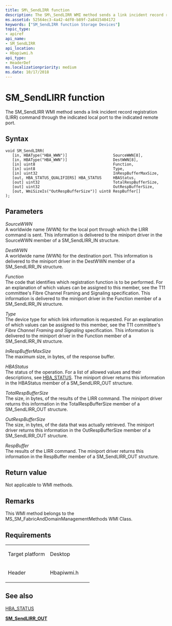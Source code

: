 ```yaml
---
title: SM\_SendLIRR function
description: The SM\_SendLIRR WMI method sends a link incident record registration (LIRR) command through the indicated local port to the indicated remote port.
ms.assetid: 52564ec3-4a42-4df0-b89f-2a8415404172
keywords: ["SM_SendLIRR function Storage Devices"]
topic_type:
- apiref
api_name:
- SM_SendLIRR
api_location:
- Hbapiwmi.h
api_type:
- HeaderDef
ms.localizationpriority: medium
ms.date: 10/17/2018
---
```


# SM\_SendLIRR function


The SM\_SendLIRR WMI method sends a link incident record registration (LIRR) command through the indicated local port to the indicated remote port.

Syntax
------

```ManagedCPlusPlus
void SM_SendLIRR(
   [in, HBAType("HBA_WWN")]                    SourceWWN[8],
   [in, HBAType("HBA_WWN")]                    DestWWN[8],
   [in] uint8                                  Function,
   [in] uint8                                  Type,
   [in] uint32                                 InRespBufferMaxSize,
   [out, HBA_STATUS_QUALIFIERS] HBA_STATUS     HBAStatus,
   [out] uint32                                TotalRespBufferSize,
   [out] uint32                                OutRespBufferSize,
   [out, WmiSizeIs("OutRespBufferSize")] uint8 RespBuffer[]
);
```

Parameters
----------

*SourceWWN*   
A worldwide name (WWN) for the local port through which the LIRR command is sent. This information is delivered to the miniport driver in the SourceWWN member of a SM\_SendLIRR\_IN structure.

*DestWWN*   
A worldwide name (WWN) for the destination port. This information is delivered to the miniport driver in the DestWWN member of a SM\_SendLIRR\_IN structure.

*Function*   
The code that identifies which registration function is to be performed. For an explanation of which values can be assigned to this member, see the T11 committee's Fibre Channel Framing and Signaling specification. This information is delivered to the miniport driver in the Function member of a SM\_SendLIRR\_IN structure.

*Type*   
The device type for which link information is requested. For an explanation of which values can be assigned to this member, see the T11 committee's *Fibre Channel Framing and Signaling* specification. This information is delivered to the miniport driver in the Function member of a SM\_SendLIRR\_IN structure.

*InRespBufferMaxSize*   
The maximum size, in bytes, of the response buffer.

*HBAStatus*   
The status of the operation. For a list of allowed values and their descriptions, see [HBA\_STATUS](hba-status.md). The miniport driver returns this information in the HBAStatus member of a SM\_SendLIRR\_OUT structure.

*TotalRespBufferSize*   
The size, in bytes, of the results of the LIRR command. The miniport driver returns this information in the TotalRespBufferSize member of a SM\_SendLIRR\_OUT structure.

*OutRespBufferSize*   
The size, in bytes, of the data that was actually retrieved. The miniport driver returns this information in the OutRespBufferSize member of a SM\_SendLIRR\_OUT structure.

*RespBuffer*   
The results of the LIRR command. The miniport driver returns this information in the RespBuffer member of a SM\_SendLIRR\_OUT structure.

Return value
------------

Not applicable to WMI methods.

Remarks
-------

This WMI method belongs to the MS\_SM\_FabricAndDomainManagementMethods WMI Class.

Requirements
------------

<table>
<colgroup>
<col width="50%" />
<col width="50%" />
</colgroup>
<tbody>
<tr class="odd">
<td align="left"><p>Target platform</p></td>
<td align="left">Desktop</td>
</tr>
<tr class="even">
<td align="left"><p>Header</p></td>
<td align="left">Hbapiwmi.h</td>
</tr>
</tbody>
</table>

## <span id="see_also"></span>See also


[HBA\_STATUS](hba-status.md)

[**SM\_SendLIRR\_OUT**](https://docs.microsoft.com/windows-hardware/drivers/ddi/hbapiwmi/ns-hbapiwmi-_sm_sendlirr_out)

 

 






